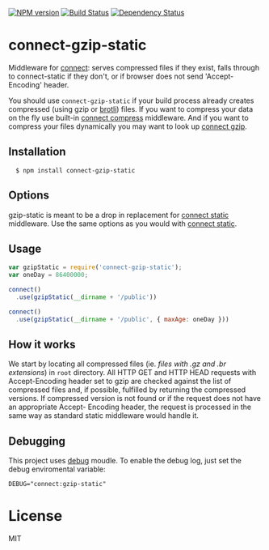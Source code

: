 [![NPM version][npm-image]][npm-url]
[![Build Status][travis-image]][travis-url]
[![Dependency Status][gemnasium-image]][gemnasium-url]

# connect-gzip-static

Middleware for [connect]: serves compressed files if they exist, falls through to connect-static
if they don't, or if browser does not send 'Accept-Encoding' header.

You should use `connect-gzip-static` if your build process already creates compressed (using gzip or
[brotli]) files. If you want to compress your data on the fly use built-in [connect compress]
middleware. And if you want to compress your files dynamically you may want to look up [connect
gzip].

## Installation

	  $ npm install connect-gzip-static

## Options

gzip-static is meant to be a drop in replacement for [connect static] middleware. Use the same
options as you would with [connect static].


## Usage

```javascript
var gzipStatic = require('connect-gzip-static');
var oneDay = 86400000;

connect()
  .use(gzipStatic(__dirname + '/public'))

connect()
  .use(gzipStatic(__dirname + '/public', { maxAge: oneDay }))
```

## How it works

We start by locating all compressed files (ie. _files with .gz and .br extensions_) in `root`
directory. All HTTP GET and HTTP HEAD requests with Accept-Encoding header set to gzip are checked
against the list of compressed files and, if possible, fulfilled by returning the compressed
versions. If compressed version is not found or if the request does not have an appropriate Accept-
Encoding header, the request is processed in the same way as standard static middleware would
handle it.

## Debugging

This project uses [debug] moudle. To enable the debug log, just set the debug enviromental variable:

    DEBUG="connect:gzip-static"

# License

MIT

[brotli]: https://en.wikipedia.org/wiki/Brotli
[debug]: https://github.com/visionmedia/debug
[connect]: http://www.senchalabs.org/connect
[connect static]: http://www.senchalabs.org/connect/static.html
[connect compress]: http://www.senchalabs.org/connect/compress.html
[connect gzip]: https://github.com/tikonen/connect-gzip

[npm-image]: https://img.shields.io/npm/v/connect-gzip-static.svg
[npm-url]: https://npmjs.org/package/connect-gzip-static

[travis-url]: https://travis-ci.org/code42day/connect-gzip-static
[travis-image]: https://img.shields.io/travis/code42day/connect-gzip-static.svg

[gemnasium-image]: https://img.shields.io/gemnasium/code42day/connect-gzip-static.svg
[gemnasium-url]: https://gemnasium.com/code42day/connect-gzip-static
